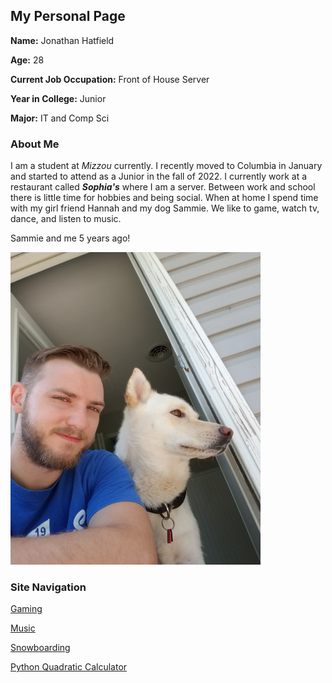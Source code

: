 ## My Personal Page

**Name:** Jonathan Hatfield

**Age:** 28

**Current Job Occupation:** Front of House Server

**Year in College:** Junior

**Major:** IT and Comp Sci

### About Me

I am a student at _Mizzou_ currently. I recently moved to Columbia in January and started to attend as a Junior in the fall of 2022. I currently work at a restaurant called ***Sophia's*** where I am a server. Between work and school there is little time for hobbies and being social. When at home I spend time with my girl friend Hannah and my dog Sammie. We like to game, watch tv, dance, and listen to music. 

Sammie and me 5 years ago!

<img src="sammie_and_me.jpeg" alt="Me and my dog" style="height: 500px; width:400px;"/>


### Site Navigation
<nav class="sitenavigation">
    <p><a href="Gaming.md">Gaming</a></p>
    <p><a href="Music.md">Music</a></p>
    <p><a href="Snowboarding.md">Snowboarding</a></p>
    <p><a href="codeblock.md">Python Quadratic Calculator</a></p>
</nav>
